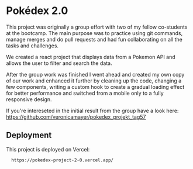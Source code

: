 
# Pokédex 2.0

This project was originally a group effort with two of my fellow co-students at the bootcamp. The main purpose was to practice using git commands, manage merges and do pull requests and had fun collaborating on all the tasks and challenges.

We created a react project that displays data from a Pokemon API and allows the user to filter and search the data. 

After the group work was finished I went ahead and created my own copy of our work and enhanced it further by cleaning up the code, changing a few components, writing a custom hook to create a gradual loading effect for better performance and switched from a mobile only to a fully responsive design. 

If you're intereseted in the initial result from the group have a look here: https://github.com/veronicamayer/pokedex_projekt_tag57


## Deployment

This project is deployed on Vercel:

```bash
  https://pokedex-project-2-0.vercel.app/
```



